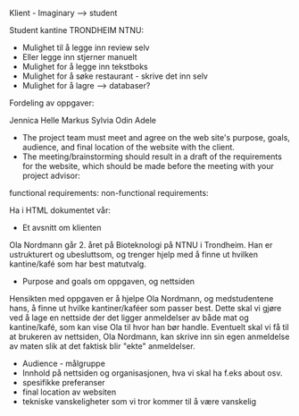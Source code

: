 Klient - Imaginary --> student 


Student kantine TRONDHEIM NTNU: 
- Mulighet til å legge inn review selv 
- Eller legge inn stjerner manuelt 
- Mulighet for å legge inn tekstboks 
- Mulighet for å søke restaurant - skrive det inn selv 
- Mulighet for å lagre --> databaser? 

Fordeling av oppgaver:

Jennica
Helle
Markus
Sylvia
Odin
Adele


- The project team must meet and agree on the web site's purpose, goals, audience, and
final location of the website with the client.
- The meeting/brainstorming should result in a draft of the requirements for the website, which
should be made before the meeting with your project advisor:

 functional requirements:
 non-functional requirements:

 Ha i HTML dokumentet vår: 
 - Et avsnitt om klienten 

Ola Nordmann går 2. året på Bioteknologi på NTNU i Trondheim. Han er ustrukturert og ubesluttsom, og trenger hjelp med 
å finne ut hvilken kantine/kafé som har best matutvalg. 

 - Purpose and goals om oppgaven, og nettsiden 

Hensikten med oppgaven er å hjelpe Ola Nordmann, og medstudentene hans, å finne ut hvilke kantiner/kaféer som 
passer best. Dette skal vi gjøre ved å lage en nettside der det ligger anmeldelser av både mat og kantine/kafé, 
som kan vise Ola til hvor han bør handle. Eventuelt skal vi få til at brukeren av nettsiden, Ola Nordmann, 
kan skrive inn sin egen anmeldelse av maten slik at det faktisk blir "ekte" anmeldelser. 

 - Audience - målgruppe 
 - Innhold på nettsiden og organisasjonen, hva vi skal ha f.eks about osv. 
 - spesifikke preferanser 
 - final location av websiten 
 - tekniske vanskeligheter som vi tror kommer til å være vanskelig 